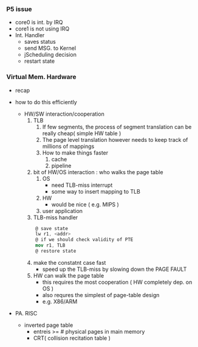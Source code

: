 ### P5 issue

* core0 is int. by IRQ
* core1 is not using IRQ
* Int. Handler
	* saves status	
	* send MSG. to Kernel
	* jScheduling decision
	* restart state

### Virtual Mem. Hardware

* recap

* how to do this efficiently
	* HW/SW interaction/cooperation
		1. TLB
			1. If few segments, the process of segment translation can be really cheap( simple HW table )
			2. The page level translation however needs to keep track of millions of mappings
			3. How to make things faster
				1. cache
				2. pipeline
		2. bit of HW/OS interaction : who walks the page table
			1. OS
				* need TLB-miss interrupt
				* some way to insert mapping to TLB
			2. HW
				* would be nice ( e.g. MIPS )
			3. user application
		3. TLB-miss handler
		```nasm
			@ save state
			lw r1, <addr>
			@ if we should check validity of PTE
			mov r1, TLB
			@ restore state
		```
		4. make the constatnt case fast
			* speed up the TLB-miss by slowing down the PAGE FAULT
		5. HW can walk the page table
			* this requires the most cooperation ( HW completely dep. on OS )
			* also requres the simplest of page-table design
			* e.g. X86/ARM

* PA. RISC
	* inverted page table
		* entreis >= # physical pages in main memory
		* CRT( collision recitation table )

